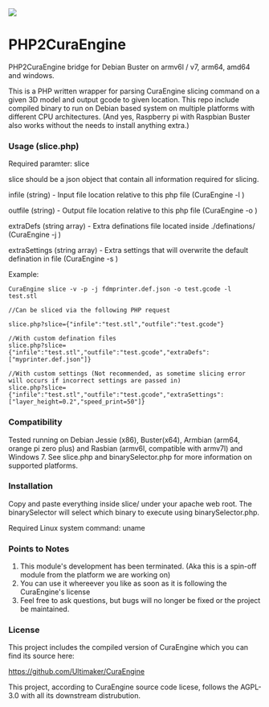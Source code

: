 <img src="https://raw.githubusercontent.com/tobychui/PHP2CuraEngine/master/img/banner.png">

# PHP2CuraEngine
PHP2CuraEngine bridge for Debian Buster on armv6l / v7, arm64, amd64 and windows.

This is a PHP written wrapper for parsing CuraEngine slicing command on a given 3D model and output gcode to given location. This repo include compiled binary to run on Debian based system on multiple platforms with different CPU architectures. (And yes, Raspberry pi with Raspbian Buster also works without the needs to install anything extra.)

### Usage (slice.php)
Required paramter: slice

slice should be a json object that contain all information required for slicing.

infile (string) - Input file location relative to this php file (CuraEngine  -l )

outfile (string) - Output file location relative to this php file (CuraEngine -o )

extraDefs (string array) - Extra definations file located inside ./definations/ (CuraEngine -j )

extraSettings (string array) - Extra settings that will overwrite the default defination in file (CuraEngine -s )

Example:
```
CuraEngine slice -v -p -j fdmprinter.def.json -o test.gcode -l test.stl

//Can be sliced via the following PHP request

slice.php?slice={"infile":"test.stl","outfile":"test.gcode"}

//With custom defination files
slice.php?slice={"infile":"test.stl","outfile":"test.gcode","extraDefs":["myprinter.def.json"]}

//With custom settings (Not recommended, as sometime slicing error will occurs if incorrect settings are passed in)
slice.php?slice={"infile":"test.stl","outfile":"test.gcode","extraSettings":["layer_height=0.2","speed_print=50"]}
```

### Compatibility
Tested running on Debian Jessie (x86), Buster(x64), Armbian (arm64, orange pi zero plus) and Rasbian (armv6l, compatible with armv7l) and Windows 7. See slice.php and binarySelector.php for more information on supported platforms.


### Installation
Copy and paste everything inside slice/ under your apache web root. The binarySelector will select which binary to execute using binarySelector.php. 

Required Linux system command: uname

### Points to Notes
1. This module's development has been terminated. (Aka this is a spin-off module from the platform we are working on)
2. You can use it whereever you like as soon as it is following the CuraEngine's license
3. Feel free to ask questions, but bugs will no longer be fixed or the project be maintained. 

### License
This project includes the compiled version of CuraEngine which you can find its source here:

https://github.com/Ultimaker/CuraEngine

This project, according to CuraEngine source code licese, follows the AGPL-3.0 with all its downstream distrubution.

